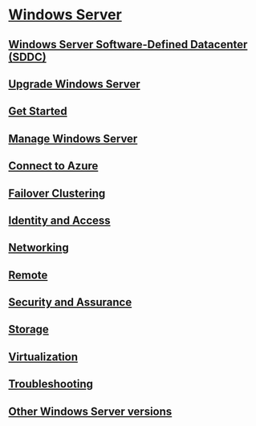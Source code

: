 # [Windows Server](./index.yml)
## [Windows Server Software-Defined Datacenter (SDDC)](sddc.md)
## [Upgrade Windows Server](upgrade/upgrade-overview.md)
## [Get Started](get-started/Server-Basics.md)
## [Manage Windows Server](administration/manage-windows-server.yml)
## [Connect to Azure](./manage/windows-admin-center/azure/index.md)
## [Failover Clustering](failover-clustering/failover-clustering-overview.md)
## [Identity and Access](identity/Identity-and-Access.yml)
## [Networking](networking/index.yml)
## [Remote](remote/index.yml)
## [Security and Assurance](security/security-and-assurance.yml)
## [Storage](storage/storage.yml)
## [Virtualization](virtualization/virtualization.yml)
## [Troubleshooting](troubleshoot/windows-server-troubleshooting.md)
## [Other Windows Server versions](windows-server-versions.md)
